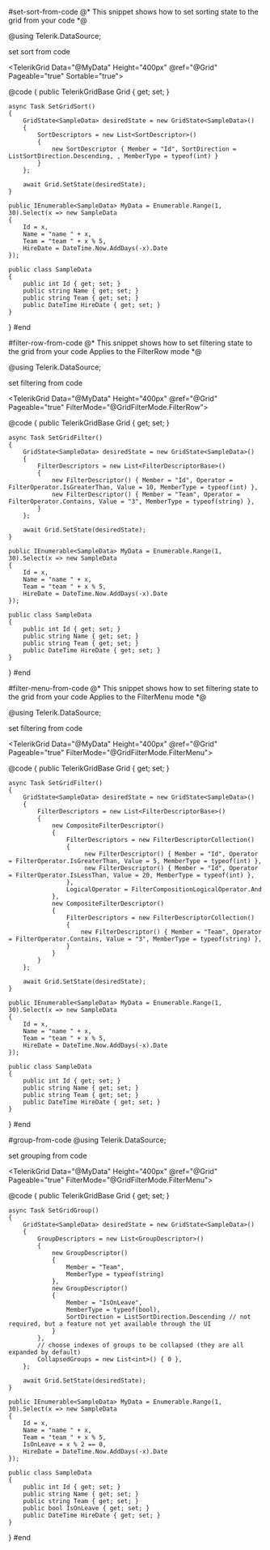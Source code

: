 #set-sort-from-code
@* This snippet shows how to set sorting state to the grid from your code *@

@using Telerik.DataSource;

<TelerikButton Primary="true" OnClick="@SetGridSort">set sort from code</TelerikButton>

<TelerikGrid Data="@MyData" Height="400px" @ref="@Grid"
             Pageable="true" Sortable="true">
    <GridColumns>
        <GridColumn Field="@(nameof(SampleData.Id))" Width="120px" />
        <GridColumn Field="@(nameof(SampleData.Name))" Title="Employee Name" />
        <GridColumn Field="@(nameof(SampleData.Team))" Title="Team" />
        <GridColumn Field="@(nameof(SampleData.HireDate))" Title="Hire Date" />
    </GridColumns>
</TelerikGrid>

@code {
    public TelerikGridBase<SampleData> Grid { get; set; }

    async Task SetGridSort()
    {
        GridState<SampleData> desiredState = new GridState<SampleData>()
        {
            SortDescriptors = new List<SortDescriptor>()
            {
                new SortDescriptor { Member = "Id", SortDirection = ListSortDirection.Descending, , MemberType = typeof(int) }
            }
        };

        await Grid.SetState(desiredState);
    }

    public IEnumerable<SampleData> MyData = Enumerable.Range(1, 30).Select(x => new SampleData
    {
        Id = x,
        Name = "name " + x,
        Team = "team " + x % 5,
        HireDate = DateTime.Now.AddDays(-x).Date
    });

    public class SampleData
    {
        public int Id { get; set; }
        public string Name { get; set; }
        public string Team { get; set; }
        public DateTime HireDate { get; set; }
    }
}
#end



#filter-row-from-code
@* This snippet shows how to set filtering state to the grid from your code
  Applies to the FilterRow mode *@

@using Telerik.DataSource;

<TelerikButton Primary="true" OnClick="@SetGridFilter">set filtering from code</TelerikButton>

<TelerikGrid Data="@MyData" Height="400px" @ref="@Grid"
             Pageable="true" FilterMode="@GridFilterMode.FilterRow">
    <GridColumns>
        <GridColumn Field="@(nameof(SampleData.Id))" Width="120px" />
        <GridColumn Field="@(nameof(SampleData.Name))" Title="Employee Name" />
        <GridColumn Field="@(nameof(SampleData.Team))" Title="Team" />
        <GridColumn Field="@(nameof(SampleData.HireDate))" Title="Hire Date" />
    </GridColumns>
</TelerikGrid>

@code {
    public TelerikGridBase<SampleData> Grid { get; set; }

    async Task SetGridFilter()
    {
        GridState<SampleData> desiredState = new GridState<SampleData>()
        {
            FilterDescriptors = new List<FilterDescriptorBase>()
            {
                new FilterDescriptor() { Member = "Id", Operator = FilterOperator.IsGreaterThan, Value = 10, MemberType = typeof(int) },
                new FilterDescriptor() { Member = "Team", Operator = FilterOperator.Contains, Value = "3", MemberType = typeof(string) },
            }
        };

        await Grid.SetState(desiredState);
    }

    public IEnumerable<SampleData> MyData = Enumerable.Range(1, 30).Select(x => new SampleData
    {
        Id = x,
        Name = "name " + x,
        Team = "team " + x % 5,
        HireDate = DateTime.Now.AddDays(-x).Date
    });

    public class SampleData
    {
        public int Id { get; set; }
        public string Name { get; set; }
        public string Team { get; set; }
        public DateTime HireDate { get; set; }
    }
}
#end

#filter-menu-from-code
@* This snippet shows how to set filtering state to the grid from your code
  Applies to the FilterMenu mode *@
  
@using Telerik.DataSource;

<TelerikButton Primary="true" OnClick="@SetGridFilter">set filtering from code</TelerikButton>

<TelerikGrid Data="@MyData" Height="400px" @ref="@Grid"
             Pageable="true" FilterMode="@GridFilterMode.FilterMenu">
    <GridColumns>
        <GridColumn Field="@(nameof(SampleData.Id))" Width="120px" />
        <GridColumn Field="@(nameof(SampleData.Name))" Title="Employee Name" />
        <GridColumn Field="@(nameof(SampleData.Team))" Title="Team" />
        <GridColumn Field="@(nameof(SampleData.HireDate))" Title="Hire Date" />
    </GridColumns>
</TelerikGrid>

@code {
    public TelerikGridBase<SampleData> Grid { get; set; }

    async Task SetGridFilter()
    {
        GridState<SampleData> desiredState = new GridState<SampleData>()
        {
            FilterDescriptors = new List<FilterDescriptorBase>()
            {
                new CompositeFilterDescriptor()
                {
                    FilterDescriptors = new FilterDescriptorCollection()
                    {
                         new FilterDescriptor() { Member = "Id", Operator = FilterOperator.IsGreaterThan, Value = 5, MemberType = typeof(int) },
                         new FilterDescriptor() { Member = "Id", Operator = FilterOperator.IsLessThan, Value = 20, MemberType = typeof(int) },
                    },
                    LogicalOperator = FilterCompositionLogicalOperator.And
                },
                new CompositeFilterDescriptor()
                {
                    FilterDescriptors = new FilterDescriptorCollection()
                    {
                        new FilterDescriptor() { Member = "Team", Operator = FilterOperator.Contains, Value = "3", MemberType = typeof(string) },
                    }
                }
            }
        };

        await Grid.SetState(desiredState);
    }

    public IEnumerable<SampleData> MyData = Enumerable.Range(1, 30).Select(x => new SampleData
    {
        Id = x,
        Name = "name " + x,
        Team = "team " + x % 5,
        HireDate = DateTime.Now.AddDays(-x).Date
    });

    public class SampleData
    {
        public int Id { get; set; }
        public string Name { get; set; }
        public string Team { get; set; }
        public DateTime HireDate { get; set; }
    }
}
#end



#group-from-code
@using Telerik.DataSource;

<TelerikButton Primary="true" OnClick="@SetGridGroup">set grouping from code</TelerikButton>

<TelerikGrid Data="@MyData" Height="400px" @ref="@Grid"
             Pageable="true" FilterMode="@GridFilterMode.FilterMenu">
    <GridColumns>
        <GridColumn Field="@(nameof(SampleData.Id))" Width="120px" />
        <GridColumn Field="@(nameof(SampleData.Name))" Title="Employee Name" />
        <GridColumn Field="@(nameof(SampleData.Team))" Title="Team" />
        <GridColumn Field="@nameof(SampleData.IsOnLeave)" Title="On Vacation" />
        <GridColumn Field="@(nameof(SampleData.HireDate))" Title="Hire Date" />
    </GridColumns>
</TelerikGrid>

@code {
    public TelerikGridBase<SampleData> Grid { get; set; }

    async Task SetGridGroup()
    {
        GridState<SampleData> desiredState = new GridState<SampleData>()
        {
            GroupDescriptors = new List<GroupDescriptor>()
            {
                new GroupDescriptor()
                {
                    Member = "Team",
                    MemberType = typeof(string)
                },
                new GroupDescriptor()
                {
                    Member = "IsOnLeave",
                    MemberType = typeof(bool),
                    SortDirection = ListSortDirection.Descending // not required, but a feature not yet available through the UI
                }
            },
            // choose indexes of groups to be collapsed (they are all expanded by default)
            CollapsedGroups = new List<int>() { 0 },
        };

        await Grid.SetState(desiredState);
    }

    public IEnumerable<SampleData> MyData = Enumerable.Range(1, 30).Select(x => new SampleData
    {
        Id = x,
        Name = "name " + x,
        Team = "team " + x % 5,
        IsOnLeave = x % 2 == 0,
        HireDate = DateTime.Now.AddDays(-x).Date
    });

    public class SampleData
    {
        public int Id { get; set; }
        public string Name { get; set; }
        public string Team { get; set; }
        public bool IsOnLeave { get; set; }
        public DateTime HireDate { get; set; }
    }
}
#end

